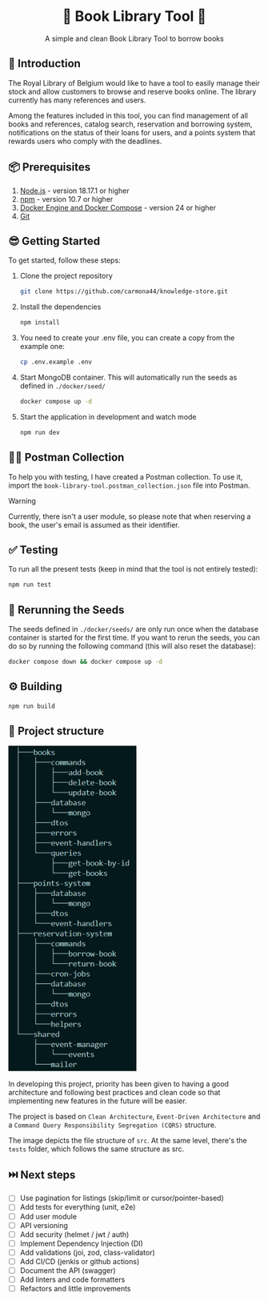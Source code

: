 <h1 align="center">📖 Book Library Tool 📖</h1>

<p align="center">
  A simple and clean Book Library Tool to borrow books
</p>

## 🫡 Introduction

The Royal Library of Belgium would like to have a tool to easily manage their stock and allow customers to browse and reserve books online. The library currently has many references and users.

Among the features included in this tool, you can find management of all books and references, catalog search, reservation and borrowing system, notifications on the status of their loans for users, and a points system that rewards users who comply with the deadlines.

## 📦 Prerequisites

1. [Node.js](https://nodejs.org/) - version 18.17.1 or higher
2. [npm](https://www.npmjs.com/) - version 10.7 or higher
3. [Docker Engine and Docker Compose](https://docker.com/) - version 24 or higher
4. [Git](https://git-scm.com)

## 😎 Getting Started

To get started, follow these steps:

1. Clone the project repository
   ```sh
   git clone https://github.com/carmona44/knowledge-store.git
   ```
2. Install the dependencies
   ```sh
   npm install
   ```
3. You need to create your .env file, you can create a copy from the example one:
   ```bash
   cp .env.example .env
   ```
4. Start MongoDB container. This will automatically run the seeds as defined in `./docker/seed/`
   ```sh
   docker compose up -d
   ```
5. Start the application in development and watch mode
   ```sh
   npm run dev
   ```

## 👨‍🚀 Postman Collection

To help you with testing, I have created a Postman collection. To use it, import the `book-library-tool.postman_collection.json` file into Postman.

> [!WARNING]
> Currently, there isn't a user module, so please note that when reserving a book, the user's email is assumed as their identifier.

## ✅ Testing

To run all the present tests (keep in mind that the tool is not entirely tested):

```bash
npm run test
```

## 🫘 Rerunning the Seeds

The seeds defined in `./docker/seeds/` are only run once when the database container is started for the first time. If you want to rerun the seeds, you can do so by running the following command (this will also reset the database):

```sh
docker compose down && docker compose up -d
```

## ⚙️ Building

```bash
npm run build
```

## 📂 Project structure

<img src="images/structure.png" alt="Project structure image" width="256" />

In developing this project, priority has been given to having a good architecture and following best practices and clean code so that implementing new features in the future will be easier.

The project is based on `Clean Architecture`, `Event-Driven Architecture` and a `Command Query Responsibility Segregation (CQRS)` structure.

The image depicts the file structure of `src`. At the same level, there's the `tests` folder, which follows the same structure as src.

## ⏭️ Next steps

- [ ] Use pagination for listings (skip/limit or cursor/pointer-based)
- [ ] Add tests for everything (unit, e2e)
- [ ] Add user module
- [ ] API versioning
- [ ] Add security (helmet / jwt / auth)
- [ ] Implement Dependency Injection (DI)
- [ ] Add validations (joi, zod, class-validator)
- [ ] Add CI/CD (jenkis or github actions)
- [ ] Document the API (swagger)
- [ ] Add linters and code formatters
- [ ] Refactors and little improvements

